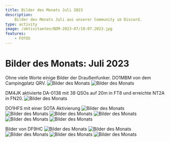 ```yaml
---
title: Bilder des Monats Juli 2023
description:
    Bilder des Monats Juli aus unserer Community im Discord.
type: activity
image: /aktivitaeten/BDM-2023-07/10:07.2023.jpg
features:
    - FOTOS
---
```


# Bilder des Monats: Juli 2023

Ohne viele Worte einige Bilder der Draußenfunker.
DO1MBM von dem Campingplatz QRV.
![Bilder des Monats](/aktivitaeten/BDM-2023-07/1:07.2023.jpg)
![Bilder des Monats](/aktivitaeten/BDM-2023-07/2:07.2023.jpg)

DM4JK aktivierte DA-0138 mit 38 QSOs auf 20m in FT8 und erreichte NT2A in FN20.
![Bilder des Monats](/aktivitaeten/BDM-2023-07/3:07.2023.jpg)

DO1HFS mit einer SOTA Aktivierung
![Bilder des Monats](/aktivitaeten/BDM-2023-07/4:07.2023.jpg)
![Bilder des Monats](/aktivitaeten/BDM-2023-07/5:07.2023.jpg)
![Bilder des Monats](/aktivitaeten/BDM-2023-07/6:07.2023.jpg)
![Bilder des Monats](/aktivitaeten/BDM-2023-07/7:07.2023.jpg)
![Bilder des Monats](/aktivitaeten/BDM-2023-07/8:07.2023.jpg)
![Bilder des Monats](/aktivitaeten/BDM-2023-07/9:07.2023.jpg)

Bilder von DF9HC
![Bilder des Monats](/aktivitaeten/BDM-2023-07/10:07.2023.jpg)
![Bilder des Monats](/aktivitaeten/BDM-2023-07/11:07.2023.jpg)
![Bilder des Monats](/aktivitaeten/BDM-2023-07/12:07.2023.jpg)
![Bilder des Monats](/aktivitaeten/BDM-2023-07/13:07.2023.jpg)
![Bilder des Monats](/aktivitaeten/BDM-2023-07/14:07.2023.jpg)
